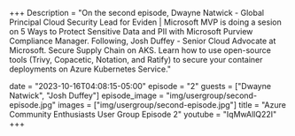 +++
Description = "On the second episode, Dwayne Natwick - Global Principal Cloud Security Lead for Eviden | Microsoft MVP is doing a sesion on 5 Ways to Protect Sensitive Data and PII with Microsoft Purview Compliance Manager. Following, Josh Duffey - Senior Cloud Advocate at Microsoft. Secure Supply Chain on AKS. Learn how to use open-source tools (Trivy, Copacetic, Notation, and Ratify) to secure your container deployments on Azure Kubernetes Service."

date = "2023-10-16T04:08:15-05:00"
episode = "2"
guests = ["Dwayne Natwick", "Josh Duffey"]
episode_image = "img/usergroup/second-episode.jpg"
images = ["img/usergroup/second-episode.jpg"]
title = "Azure Community Enthusiasts User Group Episode 2"
youtube = "IqMwAllQ22I"
+++

<!--more-->
